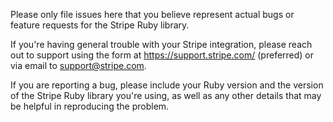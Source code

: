 Please only file issues here that you believe represent actual bugs or feature requests for the Stripe Ruby library.

If you're having general trouble with your Stripe integration, please reach out to support using the form at https://support.stripe.com/ (preferred) or via email to support@stripe.com.

If you are reporting a bug, please include your Ruby version and the version of the Stripe Ruby library you're using, as well as any other details that may be helpful in reproducing the problem.
